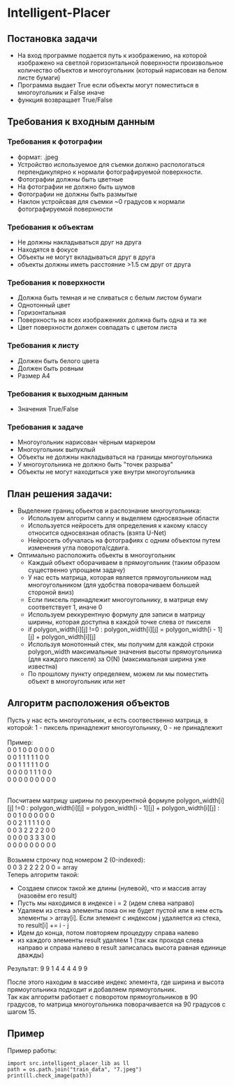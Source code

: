 # Intelligent-Placer
## Постановка задачи
- На вход программе подается путь к изображению, на которой изображено на светлой горизонтальной поверхности произвольное количество объектов и многоугольник 
(который нарисован на белом листе бумаги)
- Программа выдает True если объекты могут поместиться в многоугольник и False иначе
- функция возвращает True/False
## Требования к входным данным
### Требования к фотографии
- формат: .jpeg
- Устройство используемое для съемки должно распологаться перпендикулярно к нормали фотографируемой поверхности.
- Фотографии должны быть цветные
- На фотографии не должно быть шумов
- Фотографии не должны быть размытые
- Наклон устройсвая для съемки ~0 градусов к нормали фотографируемой поверхности
### Требования к объектам
- Не должны накладываться друг на друга
- Находятся в фокусе
- Объекты не могут вкладываться друг в друга
- объекты должны иметь расстояние >1.5 см друг от друга
### Требования к поверхности
- Должна быть темная и не сливаться с белым листом бумаги
- Однотонный цвет
- Горизонтальная
- Поверхность на всех изображениях должна быть одна и та же
- Цвет поверхности должен совпадать с цветом листа
### Требования к листу
- Должен быть белого цвета
- Должен быть ровным
- Размер А4
### Требования к выходным данным
- Значения True/False
### Требования к задаче
- Многоугольник нарисован чёрным маркером
- Многоугольник выпуклый
- Объекты не должны накладываться на границы многоугольника
- У многоугольника не должно быть "точек разрыва"
- Объекты не могут находиться уже внутри многоугольника

## План решения задачи:
- Выделение границ обьектов и распознание многоугольника:
     - Используем алгоритм canny и выделяем односвязные области
     - Используется нейросеть для определения к какому классу относится односвязная область (взята U-Net)
     - Нейросеть обучалась на фотографиях с одним объектом путем изменения угла поворота/сдвига.
- Оптимально расположить обьекты в многоугольник
     - Каждый объект оборачиваем в прямоугольник (таким образом существенно упрощаем задачу)     
     - У нас есть матрица, которая является прямоугольником над многоугольником (для удобства поворачиваем большей стороной вниз)
     - Если пиксель принадлежит многоугольнику, в матрице ему соответствует 1, иначе 0
     - Используем реккурентную формулу для записи в матрицу ширины, которая доступна в каждой точке слева от пикселя
     - if polygon_width[i][j] !=0 : polygon_width[i][j] = polygon_width[i - 1][j] + polygon_width[i][j] 
     - Используя монотонный стек, мы получим для каждой строки polygon_width максимальные значения высоты прямоугольника (для каждого пикселя) за O(N) (максимальная ширина уже известна) 
     - По прошлому пункту определяем, можем ли мы поместить объект в многоугольник или нет
## Алгоритм расположения объектов

Пусть у нас есть многоугольник, и есть соотвественно матрица, в которой: 1 - пиксель принадлежит многоугольнику, 0 - не принадлежит<br/><br/>
Пример: <br/>
0 0 1 0 0 0 0 0 0<br/>
0 0 1 1 1 1 1 0 0<br/>
0 0 1 1 1 1 1 0 0<br/>
0 0 0 0 1 1 1 0 0<br/>
0 0 0 0 0 0 0 0 0<br/><br/>

Посчитаем матрицу ширины по реккурентной формуле polygon_width[i][j] !=0 : polygon_width[i][j] = polygon_width[i - 1][j] + polygon_width[i][j] :<br/>
0 0 1 0 0 0 0 0 0<br/>
0 0 2 1 1 1 1 0 0<br/>
0 0 3 2 2 2 2 0 0<br/>
0 0 0 0 3 3 3 0 0<br/>
0 0 0 0 0 0 0 0 0<br/><br/>
Возьмем строчку под номером 2 (0-indexed):<br/>
0 0 3 2 2 2 2 0 0 = array<br/>
Теперь алгоритм такой:<br/>
- Создаем список такой же длины (нулевой), что и массив array (назовём его result)
- Пусть мы находимся в индексе i = 2 (идем слева направо)
- Удаляем из стека элементы пока он не будет пустой или в нем есть элементы > array[i]. Если элемент с индексом j удаляется из стека, то result[i] += i - j
- Идем до конца, потом повторяем процедуру справа налево
- из каждого элементы result удаляем 1 (так как проходя слева направо и справа налево в result записалась высота равная единице дважды)<br/>

Результат: 9 9 1 4 4 4 4 9 9 <br/>

После этого находим в массиве индекс элемента, где ширина и высота прямоугольника подходит и добавляем прямоугольник.<br/>
Так как алгоритм работает с поворотом прямоугольников в 90 градусов, то матрица многоугольника поворачивается на 90 градусов с шагом 15.

## Пример
Пример работы:
```
import src.intelligent_placer_lib as ll
path = os.path.join("train_data", "7.jpeg")
print(ll.check_image(path))
```

